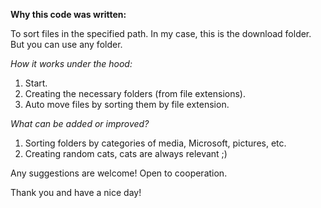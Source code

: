 **Why this code was written:** 

To sort files in the specified path. 
In my case, this is the download folder. 
But you can use any folder.

_How it works under the hood:_
1. Start.
2. Creating the necessary folders (from file extensions).
3. Auto move files by sorting them by file extension.

_What can be added or improved?_
1. Sorting folders by categories of media, Microsoft, pictures, etc.
2. Creating random cats, cats are always relevant ;)

Any suggestions are welcome! Open to cooperation.

Thank you and have a nice day!